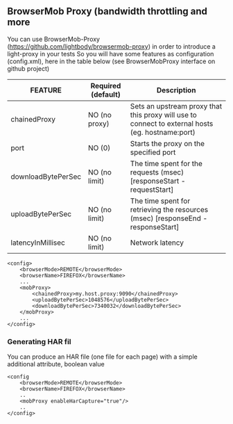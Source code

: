 ## BrowserMob Proxy (bandwidth throttling and more
You can use BrowserMob-Proxy (https://github.com/lightbody/browsermob-proxy) in order to introduce a light-proxy in your tests
So you will have some features as configuration (config.xml), here in the table below (see BrowserMobProxy interface on github project)

| FEATURE	        		| Required (default)	| Description																								
| ------------------------- | ---------------------	|---------------------------------------------------------------------------------------------------------- 
| chainedProxy				|	NO (no proxy)		| Sets an upstream proxy that this proxy will use to connect to external hosts (eg. hostname:port)			
| port						|	NO (0)				| Starts the proxy on the specified port																	
| downloadBytePerSec		|	NO (no limit)		| The time spent for the requests (msec) [responseStart - requestStart]										
| uploadBytePerSec			| 	NO (no limit)		| The time spent for retrieving the resources (msec) [responseEnd - responseStart]							
| latencyInMillisec			| 	NO (no limit)		| Network latency																							

	<config>
		<browserMode>REMOTE</browserMode>
		<browserName>FIREFOX</browserName>
		...
		<mobProxy>
			<chainedProxy>my.host.proxy:9090</chainedProxy>
			<uploadBytePerSec>1048576</uploadBytePerSec>
			<downloadBytePerSec>7340032</downloadBytePerSec>
		</mobProxy>
		...
	</config>

### Generating HAR fil
You can produce an HAR file (one file for each page) with a simple additional attribute, boolean value

	<config
		<browserMode>REMOTE</browserMode>
		<browserName>FIREFOX</browserName>
		..
		<mobProxy enableHarCapture="true"/>
		..
	</config>